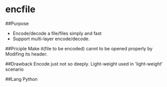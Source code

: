 # encfile

##Purpose
* Encode/decode a file/files simply and fast
* Support multi-layer encode/decode.

##Priciple
Make it(file to be encoded) cannt to be opened properly by Modifing its header.

##Drawback
Encode just not so deeply.
Light-weight used in 'light-weight' scenario

##Lang
Python
